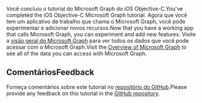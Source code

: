 <!-- markdownlint-disable MD002 MD041 -->

<span data-ttu-id="1bd7a-101">Você concluiu o tutorial do Microsoft Graph do iOS Objective-C.</span><span class="sxs-lookup"><span data-stu-id="1bd7a-101">You've completed the iOS Objective-C Microsoft Graph tutorial.</span></span> <span data-ttu-id="1bd7a-102">Agora que você tem um aplicativo de trabalho que chama o Microsoft Graph, você pode experimentar e adicionar novos recursos.</span><span class="sxs-lookup"><span data-stu-id="1bd7a-102">Now that you have a working app that calls Microsoft Graph, you can experiment and add new features.</span></span> <span data-ttu-id="1bd7a-103">Visite a [visão geral do Microsoft Graph](/graph/overview) para ver todos os dados que você pode acessar com o Microsoft Graph.</span><span class="sxs-lookup"><span data-stu-id="1bd7a-103">Visit the [Overview of Microsoft Graph](/graph/overview) to see all of the data you can access with Microsoft Graph.</span></span>

## <a name="feedback"></a><span data-ttu-id="1bd7a-104">Comentários</span><span class="sxs-lookup"><span data-stu-id="1bd7a-104">Feedback</span></span>

<span data-ttu-id="1bd7a-105">Forneça comentários sobre este tutorial no [repositório do GitHub](https://github.com/microsoftgraph/msgraph-training-ios-objectivec).</span><span class="sxs-lookup"><span data-stu-id="1bd7a-105">Please provide any feedback on this tutorial in the [GitHub repository](https://github.com/microsoftgraph/msgraph-training-ios-objectivec).</span></span>
